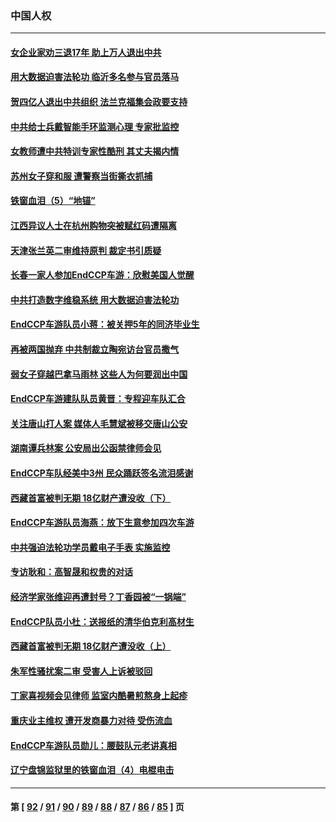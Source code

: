 ### 中国人权
---
#### [女企业家劝三退17年 助上万人退出中共](../../pages/ncid278/n13803984.md) 
#### [用大数据迫害法轮功 临沂多名参与官员落马](../../pages/ncid278/n13803374.md) 
#### [贺四亿人退出中共组织 法兰克福集会政要支持](../../pages/ncid278/n13803117.md) 
#### [中共给士兵戴智能手环监测心理 专家批监控](../../pages/ncid278/n13803076.md) 
#### [女教师遭中共特训专家性酷刑 其丈夫揭内情](../../pages/ncid278/n13802924.md) 
#### [苏州女子穿和服 遭警察当街撕衣抓捕](../../pages/ncid278/n13802941.md) 
#### [铁窗血泪（5）“地锚”](../../pages/ncid278/n13801004.md) 
#### [江西异议人士在杭州购物突被赋红码遭隔离](../../pages/ncid278/n13802167.md) 
#### [天津张兰英二审维持原判 裁定书引质疑](../../pages/ncid278/n13802123.md) 
#### [长春一家人参加EndCCP车游：欣慰美国人觉醒](../../pages/ncid278/n13801543.md) 
#### [中共打造数字维稳系统 用大数据迫害法轮功](../../pages/ncid278/n13799087.md) 
#### [EndCCP车游队员小蒋：被关押5年的同济毕业生](../../pages/ncid278/n13801538.md) 
#### [再被两国抛弃 中共制裁立陶宛访台官员撒气](../../pages/ncid278/n13801476.md) 
#### [弱女子穿越巴拿马雨林 这些人为何要润出中国](../../pages/ncid278/n13801261.md) 
#### [EndCCP车游建队队员黄晋：专程迎车队汇合](../../pages/ncid278/n13800298.md) 
#### [关注唐山打人案 媒体人毛慧斌被移交唐山公安](../../pages/ncid278/n13801163.md) 
#### [湖南谭兵林案 公安局出公函禁律师会见](../../pages/ncid278/n13801154.md) 
#### [EndCCP车队经美中3州 民众踊跃签名流泪感谢](../../pages/ncid278/n13800967.md) 
#### [西藏首富被判无期 18亿财产遭没收（下）](../../pages/ncid278/n13800872.md) 
#### [EndCCP车游队员海燕：放下生意参加四次车游](../../pages/ncid278/n13800772.md) 
#### [中共强迫法轮功学员戴电子手表 实施监控](../../pages/ncid278/n13800403.md) 
#### [专访耿和：高智晟和权贵的对话](../../pages/ncid278/n13800480.md) 
#### [经济学家张维迎再遭封号？丁香园被“一锅端”](../../pages/ncid278/n13800289.md) 
#### [EndCCP队员小杜：送报纸的清华伯克利高材生](../../pages/ncid278/n13800311.md) 
#### [西藏首富被判无期 18亿财产遭没收（上）](../../pages/ncid278/n13800374.md) 
#### [朱军性骚扰案二审 受害人上诉被驳回](../../pages/ncid278/n13800163.md) 
#### [丁家喜视频会见律师 监室内酷暑煎熬身上起疹](../../pages/ncid278/n13800157.md) 
#### [重庆业主维权 遭开发商暴力对待 受伤流血](../../pages/ncid278/n13800230.md) 
#### [EndCCP车游队员勋儿：腰鼓队元老讲真相](../../pages/ncid278/n13799669.md) 
#### [辽宁盘锦监狱里的铁窗血泪（4）电棍电击](../../pages/ncid278/n13798789.md) 

---
#### 第 [ [92](./92.md) / [91](./91.md) / [90](./90.md) / [89](./89.md) / [88](./88.md) / [87](./87.md) / [86](./86.md) / [85](./85.md) ] 页
